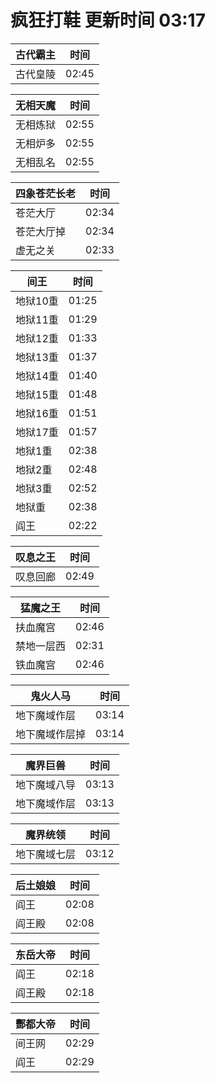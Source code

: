 # 疯狂打鞋 更新时间 03:17

| 古代霸主   | 时间    |
|--------|-------|
| 古代皇陵 | 02:45 |

| 无相天魔   | 时间    |
|--------|-------|
| 无相炼狱 | 02:55 |
| 无相炉多 | 02:55 |
| 无相乱名 | 02:55 |

| 四象苍茫长老   | 时间    |
|--------|-------|
| 苍茫大厅 | 02:34 |
| 苍茫大厅掉 | 02:34 |
| 虚无之关 | 02:33 |

| 间王   | 时间    |
|--------|-------|
| 地狱10重 | 01:25 |
| 地狱11重 | 01:29 |
| 地狱12重 | 01:33 |
| 地狱13重 | 01:37 |
| 地狱14重 | 01:40 |
| 地狱15重 | 01:48 |
| 地狱16重 | 01:51 |
| 地狱17重 | 01:57 |
| 地狱1重 | 02:38 |
| 地狱2重 | 02:48 |
| 地狱3重 | 02:52 |
| 地狱重 | 02:38 |
| 阎王 | 02:22 |

| 叹息之王   | 时间    |
|--------|-------|
| 叹息回廊 | 02:49 |

| 猛魔之王   | 时间    |
|--------|-------|
| 扶血魔宫 | 02:46 |
| 禁地一层西 | 02:31 |
| 铁血魔宫 | 02:46 |

| 鬼火人马   | 时间    |
|--------|-------|
| 地下魔域作层 | 03:14 |
| 地下魔域作层掉 | 03:14 |

| 魔界巨兽   | 时间    |
|--------|-------|
| 地下魔域八导 | 03:13 |
| 地下魔域作层 | 03:13 |

| 魔界统领   | 时间    |
|--------|-------|
| 地下魔域七层 | 03:12 |

| 后土娘娘   | 时间    |
|--------|-------|
| 阎王 | 02:08 |
| 阎王殿 | 02:08 |

| 东岳大帝   | 时间    |
|--------|-------|
| 阎王 | 02:18 |
| 阎王殿 | 02:18 |

| 酆都大帝   | 时间    |
|--------|-------|
| 间王网 | 02:29 |
| 阎王 | 02:29 |